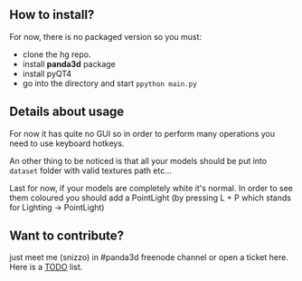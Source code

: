 ## How to install? ##
For now, there is no packaged version so you must:
  * clone the hg repo.
  * install **panda3d** package
  * install pyQT4
  * go into the directory and start `ppython main.py`

## Details about usage ##
For now it has quite no GUI so in order to perform many operations you need to use keyboard hotkeys.

An other thing to be noticed is that all your models should be put into `dataset` folder with valid textures path etc...

Last for now, if your models are completely white it's normal. In order to see them coloured you should add a PointLight (by pressing L + P which stands for Lighting -> PointLight)

## Want to contribute? ##
just meet me (snizzo) in #panda3d freenode channel or open a ticket here.
Here is a [TODO](TODO.md) list.